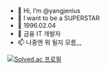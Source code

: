 - 👋 Hi, I’m @yangjenius
- 👀 I want to be a SUPERSTAR
- 🌱 1996.02.04
- 💞️ 금융 IT 개발자
- 📫 나중엔 뭐 될지 모름,,,

[![Solved.ac
프로필](http://mazassumnida.wtf/api/v2/generate_badge?boj=dooly024@naver.com)](https://solved.ac/dooly024@naver.com)

<!---
yangjenius/yangjenius is a ✨ special ✨ repository because its `README.md` (this file) appears on your GitHub profile.
You can click the Preview link to take a look at your changes.
--->
